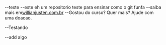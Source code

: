 --teste
--este eh um repositorio teste para ensinar como o git funfa
--saiba mais em[willianjusten.com.br](http://willianjusten.com.br)
--Gostou do curso? Quer mais? Ajude com uma doacao.

--Testando

--add algo